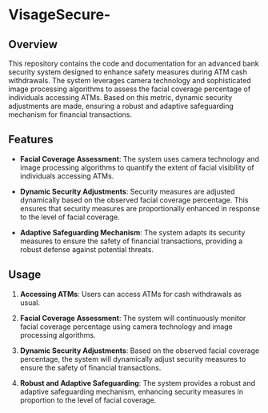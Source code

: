 # VisageSecure-

## Overview

This repository contains the code and documentation for an advanced bank security system designed to enhance safety measures during ATM cash withdrawals. The system leverages camera technology and sophisticated image processing algorithms to assess the facial coverage percentage of individuals accessing ATMs. Based on this metric, dynamic security adjustments are made, ensuring a robust and adaptive safeguarding mechanism for financial transactions.

## Features

- **Facial Coverage Assessment**: The system uses camera technology and image processing algorithms to quantify the extent of facial visibility of individuals accessing ATMs.

- **Dynamic Security Adjustments**: Security measures are adjusted dynamically based on the observed facial coverage percentage. This ensures that security measures are proportionally enhanced in response to the level of facial coverage.

- **Adaptive Safeguarding Mechanism**: The system adapts its security measures to ensure the safety of financial transactions, providing a robust defense against potential threats.


## Usage

1. **Accessing ATMs**: Users can access ATMs for cash withdrawals as usual.

2. **Facial Coverage Assessment**: The system will continuously monitor facial coverage percentage using camera technology and image processing algorithms.

3. **Dynamic Security Adjustments**: Based on the observed facial coverage percentage, the system will dynamically adjust security measures to ensure the safety of financial transactions.

4. **Robust and Adaptive Safeguarding**: The system provides a robust and adaptive safeguarding mechanism, enhancing security measures in proportion to the level of facial coverage.

